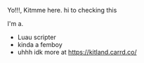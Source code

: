Yo!!!, Kitmme here. hi to checking this

I'm a.
- Luau scripter
- kinda a femboy
- uhhh idk
more at
https://kitland.carrd.co/
